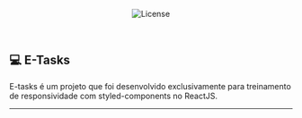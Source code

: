 
<p align="center">
  <img alt="License" src="https://img.shields.io/static/v1?label=license&message=MIT&color=49AA26&labelColor=000000">
</p>

<br>


## 💻 E-Tasks

E-tasks é um projeto que foi desenvolvido exclusivamente para treinamento de responsividade com styled-components no ReactJS.

---
